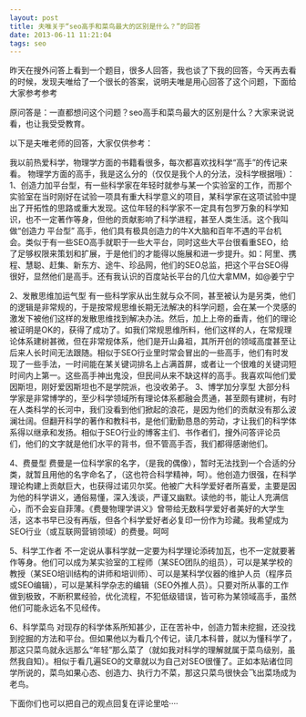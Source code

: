 ```yaml
---
layout: post
title: 夫唯关于“seo高手和菜鸟最大的区别是什么？”的回答
date: 2013-06-11 11:21:04
tags: seo
---
```


昨天在搜外问答上看到一个题目，很多人回答，我也谈了下我的回答，今天再去看的时候，发现夫唯给了一个很长的答案，说明夫唯是用心回答了这个问题，下面给大家参考参考

原问答是：一直都想问这个问题？seo高手和菜鸟最大的区别是什么？大家来说说看，也让我受受教育。

以下是夫唯老师的回答，大家仅供参考：

我以前热爱科学，物理学方面的书籍看很多，每次都喜欢找科学“高手”的传记来看。
物理学方面的高手，我是这么分的（仅仅是我个人的分法，没科学根据哦）：
1、创造力加平台型，有一些科学家在年轻时就参与某一个实验室的工作，而那个实验室在当时刚好在试验一项具有重大科学意义的项目，某科学家在这项试验中提出了开拓性的思路或重大发现。这位年轻的科学家不一定具有包罗万象的科学知识，也不一定著作等身，但他的贡献影响了科学进程，甚至人类生活。这个我叫做“创造力 平台型” 高手，他们具有极具创造力的牛X大脑和百年不遇的平台机会。类似于有一些SEO高手就职于一些大平台，同时这些大平台很看重SEO，给了足够权限来策划和扩展，于是他们的才能得以施展和进一步提升。如：阿里、携程、慧聪、赶集、新东方、途牛、珍品网，他们的SEO总监，把这个平台SEO得很好，显然他们是高手。还有我认识的百度站长平台的几位大拿MM，如@姜宁宁

2、发散思维加运气型 有一些科学家从出生就与众不同，甚至被认为是另类，他们的逻辑是非常规的，于是按常规思维长期无法解决的科学问题，会在某一个灵感的激发下被他们这样的发散思维找到解决办法。然后，加上上帝的垂青，他们的理论被证明是OK的，获得了成功了。如我们常规思维所料，他们这样的人，在常规理论体系建树甚微，但在非常规体系，他们是开山鼻祖，其所开创的领域高度甚至让后来人长时间无法跟随。相似于SEO行业里时常会冒出的一些高手，他们有时发现了一些手法，一时间能在某关键词排名上占满首屏，或者让一个很难的关键词短时间内上第一。这些高手神出鬼没，但民间从来不缺这样的高手。我喜欢叫他们爱因斯坦，刚好爱因斯坦也不是学院派，也没收弟子。
3、博学加分享型 大部分科学家是非常博学的，至少科学领域所有理论体系都融会贯通，甚至颇有建树，有时在人类科学的长河中，我们没看到他们掀起的浪花，是因为他们的贡献没有那么波澜壮阔。但翻开科学的著作和教科书，是他们勤勤恳恳的劳动，才让我们的科学体系得以继承和发扬。相似于SEO行业的博客主们、书作者们，搜外问答评论员们，他们的文字就是他们水平的背书，但不管高手否，我们都得感谢他们。

4、费曼型 费曼是一位科学家的名字，（是我的偶像），暂时无法找到一个合适的分类，就暂且用他的名字命名了，（这也符合科学精神，呵）。他创造力很强，在科学理论构建上贡献巨大，也获得过诺贝尔奖。他被广大科学爱好者所喜爱，主要是因为他的科学讲义，通俗易懂，深入浅谈，严谨又幽默。读他的书，能让人充满信心，而不会妄自菲薄。《费曼物理学讲义》曾带给无数科学爱好者美好的大学生活，这本书早已没有再版，但各个科学爱好者必复印一份作为珍藏。我希望成为SEO行业（或互联网营销领域）的费曼。呵呵

5、科学工作者 不一定说从事科学就一定要为科学理论添砖加瓦，也不一定就要著作等身。他们可以成为某实验室的工程师（某SEO团队的组员），可以是某学校的教授（某SEO培训结构的讲师和培训师）、可以是某科学仪器的维护人员（程序员或SEO编辑），可以是某科学杂志的编辑（SEO外推人员）。只要对所从事的工作做到极致，不断积累经验，优化流程，不犯低级错误，皆可称为某领域高手，虽然他们可能永远名不见经传。

6、科学菜鸟 对现存的科学体系所知甚少，正在苦补中，创造力暂未挖掘，还没找到挖掘的方法和平台。但如果他以为看几个传记，读几本科普，就以为懂科学了，那这只菜鸟就永远那么“年轻”那么菜了（就如我对科学的理解就属于菜鸟级别，虽然我自知）。相似于看几遍SEO的文章就以为自己对SEO很懂了。正如本贴诸位同学所说的，菜鸟如果心态、创造力、执行力不菜，那这只菜鸟很快会飞出菜场成为老鸟。

下面你们也可以把自己的观点回复在评论里哈····



